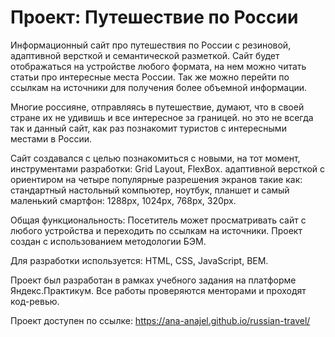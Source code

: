 # Проект: Путешествие по России

Информационный сайт про путешествия по России с резиновой, адаптивной версткой и семантической разметкой. Сайт будет отображаться на устройстве любого формата, на нем можно читать статьи про интересные места России. Так же можно перейти по ссылкам на источники для получения более объемной информации.

Многие россияне, отправляясь в путешествие, думают, что в своей стране их не удивишь и все интересное за границей. но это не всегда так и данный сайт, как раз познакомит туристов с интересными местами в России.

Сайт создавался с целью познакомиться с новыми, на тот момент, инструментами разработки: Grid Layout, FlexBox. адаптивной версткой с ориентиром на четыре популярные разрешения экранов такие как: стандартный настольный компьютер, ноутбук, планшет и самый маленький смартфон: 1288px, 1024px, 768px, 320px.

Общая функциональность: 
Посетитель может просматривать сайт с любого устройства и переходить по ссылкам на источники.
Проект создан с использованием методологии БЭМ. 

Для разработки используется: HTML, CSS, JavaScript, BEM.

Проект был разработан в рамках учебного задания на платформе Яндекс.Практикум. Все работы проверяются менторами и проходят код-ревью.

Проект доступен по ссылке: https://ana-anajel.github.io/russian-travel/